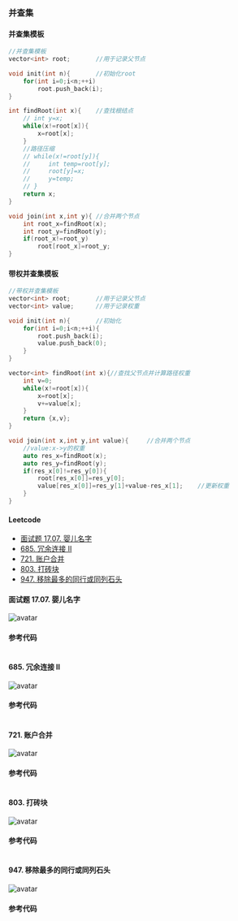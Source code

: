 ### 并查集

#### 并查集模板

```cpp
//并查集模板
vector<int> root;       //用于记录父节点

void init(int n){       //初始化root
    for(int i=0;i<n;++i)
        root.push_back(i);
}

int findRoot(int x){    //查找根结点
    // int y=x;
    while(x!=root[x]){
        x=root[x];
    }
    //路径压缩
    // while(x!=root[y]){
    //     int temp=root[y];
    //     root[y]=x;
    //     y=temp;
    // }
    return x;
}

void join(int x,int y){ //合并两个节点
    int root_x=findRoot(x);
    int root_y=findRoot(y);
    if(root_x!=root_y)
        root[root_x]=root_y;
}

```

#### 带权并查集模板

```cpp
//带权并查集模板
vector<int> root;       //用于记录父节点
vector<int> value;      //用于记录权重

void init(int n){       //初始化
    for(int i=0;i<n;++i){
        root.push_back(i);
        value.push_back(0);
    }
}

vector<int> findRoot(int x){//查找父节点并计算路径权重
    int v=0;
    while(x!=root[x]){
        x=root[x];
        v+=value[x];
    }
    return {x,v};
}

void join(int x,int y,int value){     //合并两个节点
    //value:x->y的权重
    auto res_x=findRoot(x);
    auto res_y=findRoot(y);
    if(res_x[0]!=res_y[0]){
        root[res_x[0]]=res_y[0];
        value[res_x[0]]=res_y[1]+value-res_x[1];    //更新权重
    }
}
```

#### Leetcode

* [面试题 17.07. 婴儿名字](https://leetcode-cn.com/problems/baby-names-lcci/)
* [685. 冗余连接 II](https://leetcode-cn.com/problems/redundant-connection-ii/)
* [721. 账户合并](https://leetcode-cn.com/problems/accounts-merge/)
* [803. 打砖块](https://leetcode-cn.com/problems/bricks-falling-when-hit/)
* [947. 移除最多的同行或同列石头](https://leetcode-cn.com/problems/most-stones-removed-with-same-row-or-column/)

#### 面试题 17.07. 婴儿名字

![avatar](../image/../../image/leetcode_面试题_17_07.jpg)

#### 参考代码

```cpp

```

#### 685. 冗余连接 II

![avatar](../image/../../image/leetcode_685.jpg)

#### 参考代码

```cpp

```

#### 721. 账户合并

![avatar](../image/../../image/leetcode_721.jpg)

#### 参考代码

```cpp

```

#### 803. 打砖块

![avatar](../image/../../image/leetcode_803.jpg)

#### 参考代码

```cpp

```

#### 947. 移除最多的同行或同列石头

![avatar](../image/../../image/leetcode_947.jpg)

#### 参考代码

```cpp

```